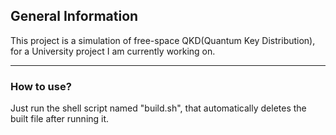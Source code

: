 ## General Information
This project is a simulation of free-space QKD(Quantum Key Distribution), for a University project I am currently working on.
***
### How to use?
Just run the shell script named "build.sh", that automatically deletes the built file after running it.
